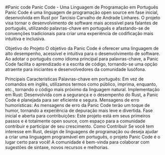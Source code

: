 #Panic code
Panic Code - Uma Linguagem de Programação em Português
Panic Code é uma linguagem de programação open source em fase inicial, desenvolvida em Rust por Tarcisio Carvalho de Andrade Linhares. O projeto visa tornar o desenvolvimento de software mais acessível para falantes de português, utilizando palavras-chave em português e afastando-se de convenções tradicionais para criar uma experiência de codificação mais intuitiva e inclusiva.

Objetivo do Projeto
O objetivo da Panic Code é oferecer uma linguagem de alto desempenho, acessível e intuitiva para o desenvolvimento de software. Ao adotar o português como idioma principal para palavras-chave, a Panic Code facilita o aprendizado e a escrita de código, tornando-se uma opção atraente para iniciantes e desenvolvedores da comunidade lusófona.

Principais Características
Palavras-chave em português: Em vez de comandos em inglês, utilizamos termos como público, imprima, enquanto, etc., tornando o código mais próximo da linguagem natural.
Implementação em Rust: Desenvolvida com a segurança e o desempenho do Rust, a Panic Code é planejada para ser eficiente e segura.
Mensagens de erro humorísticas: As mensagens de erro da Panic Code terão um toque de humor, tornando a experiência de depuração mais leve e divertida.
Fase inicial e aberta para contribuições: Este projeto está em seus primeiros passos e é totalmente open source, com espaço para a comunidade contribuir e participar de seu crescimento.
Como Contribuir
Se você tem interesse em Rust, design de linguagens de programação ou deseja ajudar a criar uma linguagem programável em português, o projeto Panic Code é o lugar certo para você! A comunidade é bem-vinda para colaborar com sugestões de sintaxe, novos recursos e melhorias.
